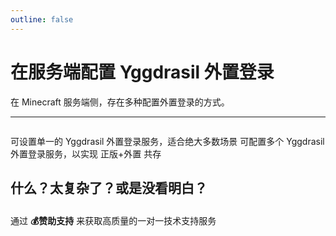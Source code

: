 ```yaml
---
outline: false
---
```



# 在服务端配置 Yggdrasil 外置登录

在 Minecraft 服务端侧，存在多种配置外置登录的方式。

---

<p style="margin-bottom: 2em"></p>

<NCard title="authlib-injector" link="/yggdrasil/authlib-injector" >
可设置单一的 Yggdrasil 外置登录服务，适合绝大多数场景
</NCard>
<NCard title="MultiLogin" link="/yggdrasil/multilogin" >
可配置多个 Yggdrasil 外置登录服务，以实现 正版+外置 共存
</NCard>

## 什么？太复杂了？或是没看明白？

<p style="margin-bottom: 2em"></p>

<NCard title="一对一技术支持" link="https://afdian.com/a/tnqzh123" >
通过 <strong>💰赞助支持</strong> 来获取高质量的一对一技术支持服务
</NCard>
